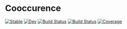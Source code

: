 # Cooccurence

[![Stable](https://img.shields.io/badge/docs-stable-blue.svg)](https://EvoArt.github.io/Cooccurence.jl/stable)
[![Dev](https://img.shields.io/badge/docs-dev-blue.svg)](https://EvoArt.github.io/Cooccurence.jl/dev)
[![Build Status](https://github.com/EvoArt/Cooccurence.jl/workflows/CI/badge.svg)](https://github.com/EvoArt/Cooccurence.jl/actions)
[![Build Status](https://ci.appveyor.com/api/projects/status/github/EvoArt/Cooccurence.jl?svg=true)](https://ci.appveyor.com/project/EvoArt/Cooccurence-jl)
[![Coverage](https://codecov.io/gh/EvoArt/Cooccurence.jl/branch/master/graph/badge.svg)](https://codecov.io/gh/EvoArt/Cooccurence.jl)
